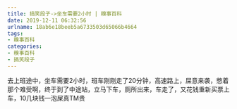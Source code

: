 ```yaml
---
title: 搞笑段子->坐车需要2小时 | 糗事百科
date: 2019-12-11 06:32:56
urlname: 18ab6e18beeb5a6733503d65066b4664
tags: 
- 糗事百科
categories:
- 糗事百科
- 搞笑段子
---
```

去上班途中，坐车需要2小时，班车刚刚走了20分钟，高速路上，屎意来袭，憋着那个难受啊，终于到了中途站，立马下车，厕所出来，车走了，又花钱重新买票上车，10几块钱一泡屎真TM贵


